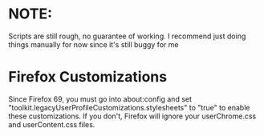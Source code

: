 # NOTE: 
Scripts are still rough, no guarantee of working. I recommend just doing things manually for now since it's still buggy for me

# Firefox Customizations
Since Firefox 69, you must go into about:config and set "toolkit.legacyUserProfileCustomizations.stylesheets" to "true" to enable these customizations. If you don't, Firefox will ignore your userChrome.css and userContent.css files.

